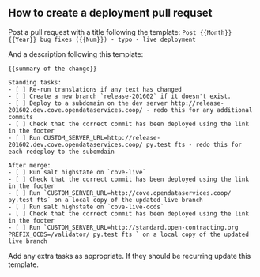 
## How to create a deployment pull requset

Post a pull request with a title following the template:
``
Post {{Month}} {{Year}} bug fixes ({{Num}}) - typo - live deployment 
``

And a description following this template:
```
{{summary of the change}}

Standing tasks:
- [ ] Re-run translations if any text has changed
- [ ] Create a new branch `release-201602` if it doesn't exist.
- [ ] Deploy to a subdomain on the dev server http://release-201602.dev.cove.opendataservices.coop/ - redo this for any additional commits
- [ ] Check that the correct commit has been deployed using the link in the footer
- [ ] Run CUSTOM_SERVER_URL=http://release-201602.dev.cove.opendataservices.coop/ py.test fts - redo this for each redeploy to the subomdain

After merge:
- [ ] Run salt highstate on `cove-live`
- [ ] Check that the correct commit has been deployed using the link in the footer
- [ ] Run `CUSTOM_SERVER_URL=http://cove.opendataservices.coop/ py.test fts` on a local copy of the updated live branch
- [ ] Run salt highstate on `cove-live-ocds`
- [ ] Check that the correct commit has been deployed using the link in the footer
- [ ] Run `CUSTOM_SERVER_URL=http://standard.open-contracting.org PREFIX_OCDS=/validator/ py.test fts ` on a local copy of the updated live branch
```

Add any extra tasks as appropriate. If they should be recurring update this template.
